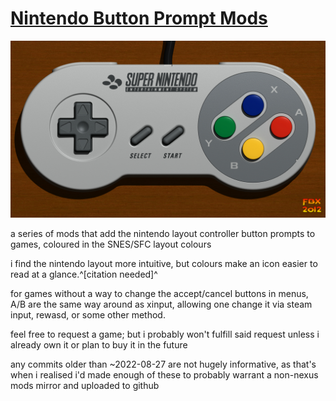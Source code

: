 # [Nintendo Button Prompt Mods](https://zeusofthecrows.github.io/games/mods/nsx-buttons/)

![hero image](./hero.jpg)

a series of mods that add the nintendo layout controller button prompts to
games, coloured in the SNES/SFC layout colours

i find the nintendo layout more intuitive, but colours make an icon easier to
read at a glance.^[citation needed]^

for games without a way to change the accept/cancel buttons in menus, A/B are
the same way around as xinput, allowing one change it via steam input, rewasd,
or some other method.

feel free to request a game; but i probably won't fulfill said request unless i
already own it or plan to buy it in the future

any commits older than \~2022-08-27 are not hugely informative, as that's when
i realised i'd made enough of these to probably warrant a non-nexus mods mirror
and uploaded to github
